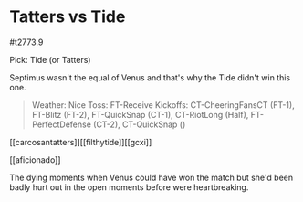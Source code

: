 # Tatters vs Tide

#t2773.9

Pick: Tide (or Tatters)

Septimus wasn't the equal of Venus and that's why the Tide didn't win this one.

> Weather: Nice
> Toss: FT-Receive
> Kickoffs: CT-CheeringFansCT (FT-1), FT-Blitz (FT-2), FT-QuickSnap (CT-1), CT-RiotLong (Half), FT-PerfectDefense (CT-2), CT-QuickSnap ()

[[carcosantatters]][[filthytide]][[gcxi]]

[[aficionado]]

The dying moments when Venus could have won the match but she'd been badly hurt out in the open moments before were heartbreaking.